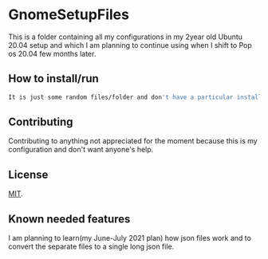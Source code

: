 # GnomeSetupFiles

This is a folder containing all my configurations in my 2year old Ubuntu 20.04 setup and which I am planning to continue using when I shift to Pop os 20.04 few months later.

## How to install/run

``` bash
It is just some random files/folder and don't have a particular installation process, would love to find some solution to migrate my current config across distros.. but until then,   :)
```

## Contributing

Contributing to anything not appreciated for the moment because this is my configuration and don't want anyone's help.

## License
[MIT](https://choosealicense.com/licenses/mit/).

## Known needed features

I am planning to learn(my June-July 2021 plan) how json files work and to convert the separate files to a single long json file.
